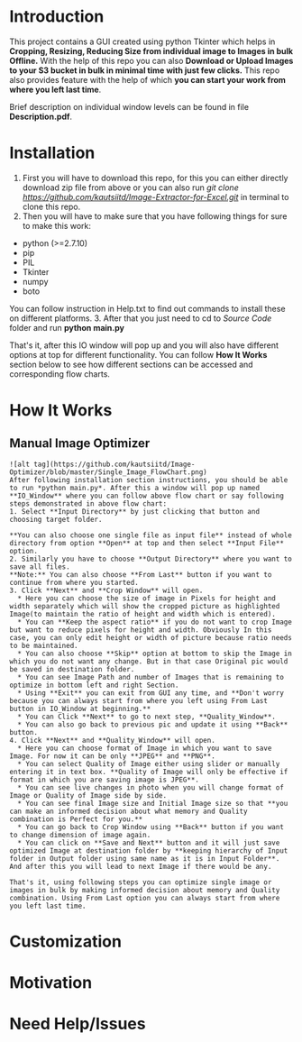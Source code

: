# Introduction

This project contains a GUI created using python Tkinter which helps in **Cropping, Resizing, Reducing Size from individual image to Images in bulk Offline.** With the help of this repo you can also **Download or Upload Images to your S3 bucket in bulk in minimal time with just few clicks.** This repo also provides feature with the help of which **you can start your work from where you left last time**.

Brief description on individual window levels can be found in file **Description.pdf**.

# Installation

1. First you will have to download this repo, for this you can either directly download zip file from above or you can also run *git clone https://github.com/kautsiitd/Image-Extractor-for-Excel.git* in terminal to clone this repo.
2. Then you will have to make sure that you have following things for sure to make this work:
  * python (>=2.7.10)
  * pip
  * PIL
  * Tkinter
  * numpy
  * boto

  You can follow instruction in Help.txt to find out commands to install these on different platforms.
3. After that you just need to cd to *Source Code* folder and run **python main.py**

That's it, after this IO window will pop up and you will also have different options at top for different functionality. You can follow **How It Works** section below to see how different sections can be accessed and corresponding flow charts.

# How It Works

  ## Manual Image Optimizer
    ![alt tag](https://github.com/kautsiitd/Image-Optimizer/blob/master/Single_Image_FlowChart.png)
    After following installation section instructions, you should be able to run *python main.py*. After this a window will pop up named **IO_Window** where you can follow above flow chart or say following steps demonstrated in above flow chart:
    1. Select **Input Directory** by just clicking that button and choosing target folder.

    **You can also choose one single file as input file** instead of whole directory from option **Open** at top and then select **Input File** option.
    2. Similarly you have to choose **Output Directory** where you want to save all files.
    **Note:** You can also choose **From Last** button if you want to continue from where you started.
    3. Click **Next** and **Crop Window** will open.
      * Here you can choose the size of image in Pixels for height and width separately which will show the cropped picture as highlighted Image(to maintain the ratio of height and width which is entered).
      * You can **Keep the aspect ratio** if you do not want to crop Image but want to reduce pixels for height and width. Obviously In this case, you can only edit height or width of picture because ratio needs to be maintained.
      * You can also choose **Skip** option at bottom to skip the Image in which you do not want any change. But in that case Original pic would be saved in destination folder.
      * You can see Image Path and number of Images that is remaining to optimize in bottom left and right Section.
      * Using **Exit** you can exit from GUI any time, and **Don't worry because you can always start from where you left using From Last button in IO_Window at beginning.**
      * You can Click **Next** to go to next step, **Quality_Window**.
      * You can also go back to previous pic and update it using **Back** button.
    4. Click **Next** and **Quality_Window** will open.
      * Here you can choose format of Image in which you want to save Image. For now it can be only **JPEG** and **PNG**.
      * You can select Quality of Image either using slider or manually entering it in text box. **Quality of Image will only be effective if format in which you are saving image is JPEG**.
      * You can see live changes in photo when you will change format of Image or Quality of Image side by side.
      * You can see final Image size and Initial Image size so that **you can make an informed decision about what memory and Quality combination is Perfect for you.**
      * You can go back to Crop Window using **Back** button if you want to change dimension of image again.
      * You can click on **Save and Next** button and it will just save optimized Image at destination folder by **keeping hierarchy of Input folder in Output folder using same name as it is in Input Folder**. And after this you will lead to next Image if there would be any.

    That's it, using following steps you can optimize single image or images in bulk by making informed decision about memory and Quality combination. Using From Last option you can always start from where you left last time.


# Customization


# Motivation


# Need Help/Issues
